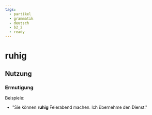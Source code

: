 ```yaml
---
tags:
  - partikel
  - grammatik
  - deutsch
  - b2_2
  - ready
---
```


# ruhig

## Nutzung

### Ermutigung  

Beispiele:  

- "Sie können **ruhig** Feierabend machen. Ich übernehme den Dienst."
